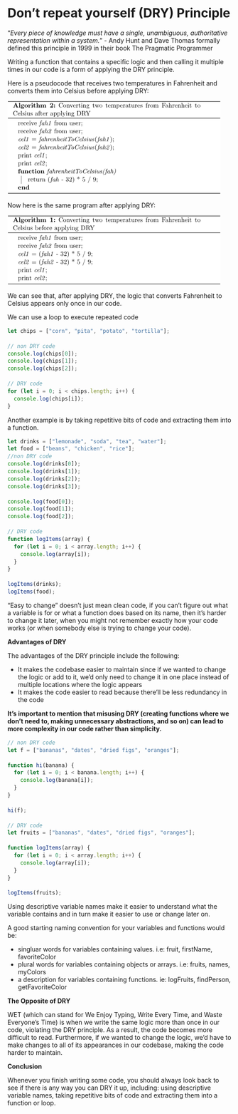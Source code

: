 # Don’t repeat yourself (DRY) Principle

“_Every piece of knowledge must have a single, unambiguous, authoritative representation within a system._” - Andy Hunt and Dave Thomas formally defined this principle in 1999 in their book The Pragmatic Programmer

Writing a function that contains a specific logic and then calling it multiple times in our code is a form of applying the DRY principle.

Here is a pseudocode that receives two temperatures in Fahrenheit and converts them into Celsius before applying DRY:

![Untitled](docs/assets/dry/image-1.png)

Now here is the same program after applying DRY:

![Untitled](docs/assets/dry/image-2.png)

We can see that, after applying DRY, the logic that converts Fahrenheit to Celsius appears only once in our code.

We can use a loop to execute repeated code

```jsx
let chips = ["corn", "pita", "potato", "tortilla"];

// non DRY code
console.log(chips[0]);
console.log(chips[1]);
console.log(chips[2]);

// DRY code
for (let i = 0; i < chips.length; i++) {
  console.log(chips[i]);
}
```

Another example is by taking repetitive bits of code and extracting them into a function.

```jsx
let drinks = ["lemonade", "soda", "tea", "water"];
let food = ["beans", "chicken", "rice"];
//non DRY code
console.log(drinks[0]);
console.log(drinks[1]);
console.log(drinks[2]);
console.log(drinks[3]);

console.log(food[0]);
console.log(food[1]);
console.log(food[2]);

// DRY code
function logItems(array) {
  for (let i = 0; i < array.length; i++) {
    console.log(array[i]);
  }
}

logItems(drinks);
logItems(food);
```

“Easy to change” doesn’t just mean clean code, if you can’t figure out what a variable is for or what a function does based on its name, then it’s harder to change it later, when you might not remember exactly how your code works (or when somebody else is trying to change your code).

**Advantages of DRY**

The advantages of the DRY principle include the following:

- It makes the codebase easier to maintain since if we wanted to change the logic or add to it, we’d only need to change it in one place instead of multiple locations where the logic appears
- It makes the code easier to read because there’ll be less redundancy in the code

**It’s important to mention that misusing DRY (creating functions where we don’t need to, making unnecessary abstractions, and so on) can lead to more complexity in our code rather than simplicity.**

```jsx
// non DRY code
let f = ["bananas", "dates", "dried figs", "oranges"];

function hi(banana) {
  for (let i = 0; i < banana.length; i++) {
    console.log(banana[i]);
  }
}

hi(f);

// DRY code
let fruits = ["bananas", "dates", "dried figs", "oranges"];

function logItems(array) {
  for (let i = 0; i < array.length; i++) {
    console.log(array[i]);
  }
}

logItems(fruits);
```

Using descriptive variable names make it easier to understand what the variable contains and in turn make it easier to use or change later on.

A good starting naming convention for your variables and functions would be:

- singluar words for variables containing values. i.e: fruit, firstName, favoriteColor
- plural words for variables containing objects or arrays. i.e: fruits, names, myColors
- a description for variables containing functions. ie: logFruits, findPerson, getFavoriteColor

**The Opposite of DRY**

WET (which can stand for We Enjoy Typing, Write Every Time, and Waste Everyone’s Time) is when we write the same logic more than once in our code, violating the DRY principle. As a result, the code becomes more difficult to read. Furthermore, if we wanted to change the logic, we’d have to make changes to all of its appearances in our codebase, making the code harder to maintain.

**Conclusion**

Whenever you finish writing some code, you should always look back to see if there is any way you can DRY it up, including: using descriptive variable names, taking repetitive bits of code and extracting them into a function or loop.
